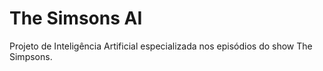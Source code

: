 # The Simsons AI

Projeto de Inteligência Artificial especializada nos episódios do show The Simpsons.
